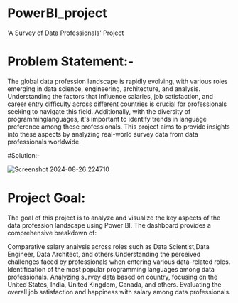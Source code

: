 # PowerBI_project
'A Survey of Data Professionals' Project

# Problem Statement:-

The global data profession landscape is rapidly evolving, with various roles emerging in data science, engineering, architecture, and analysis. Understanding the factors that 
 influence salaries, job satisfaction, and career entry difficulty across different countries is crucial for professionals seeking to navigate this field. Additionally, with 
 the diversity of programminglanguages, it's important to identify trends in language preference among these professionals. This project aims to provide insights into these 
 aspects by analyzing real-world survey data from data professionals worldwide.

#Solution:-

![Screenshot 2024-08-26 224710](https://github.com/user-attachments/assets/25a1691c-14ec-44d5-b70c-3ecdab432fbd)

# Project Goal:

The goal of this project is to analyze and visualize the key aspects of the data profession 
landscape using Power BI. The dashboard provides a comprehensive breakdown of:

 Comparative salary analysis across roles such as Data Scientist,Data Engineer, Data Architect, and others.Understanding the perceived challenges faced by professionals 
 when entering various data-related roles. Identification of the most popular programming languages among data professionals. Analyzing survey data based on country, focusing
 on the United States, India, United Kingdom, Canada, and others. Evaluating the overall job satisfaction and happiness with salary among data professionals.
